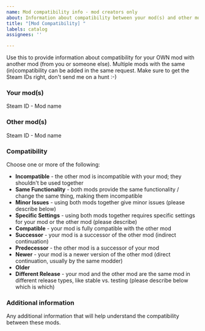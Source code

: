 ```yaml
---
name: Mod compatibility info - mod creators only
about: Information about compatibility between your mod(s) and other mod(s)
title: "[Mod Compatibility] "
labels: catalog
assignees: ''

---
```


Use this to provide information about compatibility for your OWN mod with another mod (from you or someone else). Multiple mods with the same (in)compatibility can be added in the same request. Make sure to get the Steam IDs right, don't send me on a hunt :-)

### **Your mod(s)**
Steam ID - Mod name

### **Other mod(s)**
Steam ID - Mod name

### **Compatibility**
Choose one or more of the following:
- **Incompatible** - the other mod is incompatible with your mod; they shouldn't be used together
- **Same Functionality** - both mods provide the same functionality / change the same thing, making them incompatible
- **Minor Issues** - using both mods together give minor issues (please describe below)
- **Specific Settings** - using both mods together requires specific settings for your mod or the other mod (please describe)
- **Compatible** - your mod is fully compatible with the other mod
- **Successor** - your mod is a successor of the other mod (indirect continuation)
- **Predecessor** - the other mod is a successor of your mod
- **Newer** - your mod is a newer version of the other mod (direct continuation, usually by the same modder)
- **Older**
- **Different Release** - your mod and the other mod are the same mod in different release types, like stable vs. testing (please describe below which is which)

### **Additional information**
Any additional information that will help understand the compatibility between these mods.
